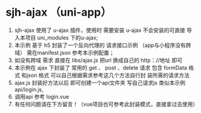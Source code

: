 # sjh-ajax （uni-app）
  1. sjh-ajax 使用了 u-ajax 插件，使用时 需要安装 u-ajax 不会安装的可直接 导入本项目 uni_modules 下的u-ajax;
  2. 本示例 基于 h5 封装了一个反向代理的 请求接口示例 （app与小程序没有跨域） 需在manifest.json 参考本示例配置；
  3. 如没有跨域 需求 直接在 libs/ajax.js 把url 换成自己的  http：//地址 即可
  4. 本示例在 ajax 下封装了 常用的 get 、 post 、delete 请求 包含 formData 格式 和json 格式 可以自己根据需求参考这几个方法自行封 
     装所需的请求方法
  5. ajax.js 封装好方法以后 即可创建一个api文件夹 写自己请求js 类似本示例 api/login.js,
  6. 调用api 参考 login.vue
  7. 有任何问题请在下方留言！（vue项目也可参考此封装模式，直接拿过去使用）
